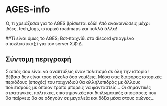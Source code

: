 # AGES-info
Ό, τι χρειάζεσαι για το AGES βρίσκεται εδώ! Από ανακοινώσεις μέχρι ιδέες, tech_logs, ιστορικό roadmaps και πολλά άλλα!

##Τί είναι όμως το AGES;
Bot-παιχνίδι στο discord φτιαγμένο αποκλειστικά(;) για τον server Χ.Φ.Δ. 

## Σύντομη περιγραφή
Σκοπός σου είναι να αναπτύξεις έναν πολιτισμό σε όλη την ιστορία! Βέβαια δεν είναι τόσο εύκολο όσο νομίζεις. 
Μέσα στις διάφορες ιστορικές περιόδους (εποχές) του παιχνιδιού θα αλληλεπιδράς με άλλους πολιτισμούς με όποιον τρόπο μπορείς να φανταστείς...
Οι σημαντικές στρατηγικές, πολιτικές, επιστημονικές και διπλωματικές αποφάσεις που θα παίρνεις θα σε οδηγούν σε μεγαλεία και δόξα μέσα στους αιώνες...
